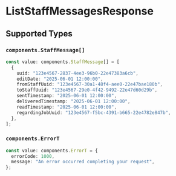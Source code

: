 # ListStaffMessagesResponse


## Supported Types

### `components.StaffMessage[]`

```typescript
const value: components.StaffMessage[] = [
  {
    uuid: "123e4567-2837-4ee3-96b0-22e47383a6cb",
    editDate: "2025-06-01 12:00:00",
    fromStaffUuid: "123e4567-30a1-48f4-aee0-22e47bae180b",
    toStaffUuid: "123e4567-29e0-4f42-9492-22e47d60d29b",
    sentTimestamp: "2025-06-01 12:00:00",
    deliveredTimestamp: "2025-06-01 12:00:00",
    readTimestamp: "2025-06-01 12:00:00",
    regardingJobUuid: "123e4567-f5bc-4391-b665-22e4782e847b",
  },
];
```

### `components.ErrorT`

```typescript
const value: components.ErrorT = {
  errorCode: 1000,
  message: "An error occurred completing your request",
};
```

